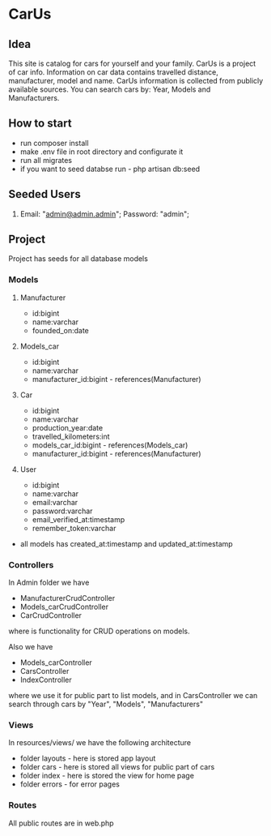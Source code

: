 # CarUs

## Idea
This site is catalog for cars for yourself and your family.
CarUs is a project of car info. Information on car data contains travelled distance, manufacturer, model and name. CarUs information is collected from publicly available sources. You can search cars by: Year, Models and Manufacturers.

## How to start
* run composer install
* make .env file in root directory and configurate it
* run all migrates
* if you want to seed databse run - php artisan db:seed

## Seeded Users
1. Email: "admin@admin.admin"; Password: "admin";

## Project
Project has seeds for all database models

### Models
1. Manufacturer
    * id:bigint
    * name:varchar
    * founded_on:date

2. Models_car
    * id:bigint
    * name:varchar
    * manufacturer_id:bigint - references(Manufacturer)

3. Car
    * id:bigint
    * name:varchar
    * production_year:date
    * travelled_kilometers:int
    * models_car_id:bigint - references(Models_car)
    * manufacturer_id:bigint - references(Manufacturer)

4. User
    * id:bigint
    * name:varchar
    * email:varchar
    * password:varchar
    * email_verified_at:timestamp
    * remember_token:varchar

* all models has created_at:timestamp and updated_at:timestamp

### Controllers
In Admin folder we have 
* ManufacturerCrudController
* Models_carCrudController 
* CarCrudController

where is functionality for CRUD operations on models.

Also we have
* Models_carController
* CarsController 
* IndexController

where we use it for public part to list models, and in CarsController we can search through cars by "Year",  "Models", "Manufacturers"

### Views
In resources/views/ we have the following architecture
* folder layouts - here is stored app layout
* folder cars - here is stored all views for public part of cars
* folder index - here is stored the view for home page
* folder errors - for error pages

### Routes
All public routes are in web.php